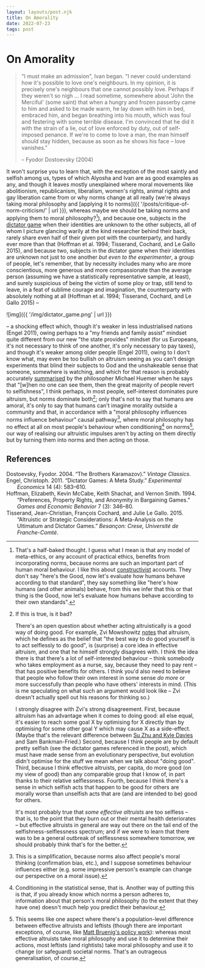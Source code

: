 ```yaml
---
layout: layouts/post.njk
title: On Amorality
date: 2022-07-23
tags: post
---
```


# On Amorality

> "I must make an admission", Ivan began. "I never could understand how it's possible to love one's neighbours. In my opinion, it is precisely one's neighbours that one cannot possibly love. Perhaps if they weren't so nigh ... I read sometime, somewhere about 'John the Merciful' (some saint) that when a hungry and frozen passerby came to him and asked to be made warm, he lay down with him in bed, embraced him, and began breathing into his mouth, which was foul and festering with some terrible disease. I'm convinced that he did it with the strain of a lie, out of love enforced by duty, out of self-imposed penance. If we're to come to love a man, the man himself should stay hidden, because as soon as he shows his face – love vanishes."
>
> – Fyodor Dostoevsky (2004)

It won't surprise you to learn that, with the exception of the most saintly and selfish among us, types of which Alyosha and Ivan are as good examples as any, and though it leaves mostly unexplained where moral movements like abolitionism, republicanism, liberalism, women's rights, animal rights and gay liberation came from or why norms change at all really (we're always taking moral philosophy and [applying it to norms]({{ '/posts/critique-of-norm-criticism/' | url }}), whereas maybe we should be taking norms and applying them to moral philosophy?[^1]), and because one, subjects in the [dictator game](https://en.wikipedia.org/wiki/Dictator_game) when their identities are unknown to the other subjects, all of whom I picture glancing warily at the kind researcher behind their back, rarely share even half of their given pot with the counterparty, and hardly ever more than that (Hoffman et al. 1994; Tisserand, Cochard, and Le Gallo 2015), and because two, subjects in the dictator game when their identities are unknown not just to one another _but even to the experimenter_, a group of people, let's remember, that by necessity includes many who are more conscientious, more generous and more compassionate than the average person (assuming we have a statistically representative sample, at least), and surely suspicious of being the victim of some ploy or trap, still tend to leave, in a feat of sublime courage and imagination, the counterparty with absolutely nothing at all (Hoffman et al. 1994; Tisserand, Cochard, and Le Gallo 2015) –

![img]({{ '/img/dictator_game.png' | url }})

– a shocking effect which, though it's weaker in less industrialised nations (Engel 2011), owing perhaps to a "my friends and family assist" mindset quite different from our new "the state provides" mindset (for us Europeans, it's not necessary to think of one another, it's only necessary to pay taxes), and though it's weaker among older people (Engel 2011), owing to I don't know what, may even be too bullish on altruism seeing as you can't design experiments that blind their subjects to God and the unshakeable sense that someone, somewhere is watching, and which for that reason is probably accurately [summarised](https://fakenous.net/?p=2398) by the philosopher Michael Huemer when he says that "[w]hen no one can see them, then the great majority of people revert to selfishness", I think perhaps, in most people, self-interest dominates pure altruism, but norms dominate both[^2]; only that's not to say that humans are amoral, it's only to say that humans can't imagine morality outside a community and that, in accordance with a "moral philosophy influences norms influence behaviour" causal pathway[^3], where moral philosophy has no effect at all on most people's behaviour when conditioning[^4] on norms[^5], our way of realising our altruistic impulses aren't by acting on them directly but by turning them into norms and then acting on those.

## References

<style>.csl-entry{text-indent: -2em; margin-left: 2em;}</style><div class="csl-bib-body">
  <div class="csl-entry">Dostoevsky, Fyodor. 2004. “The Brothers Karamazov).” <i>Vintage Classics</i>.</div>
  <div class="csl-entry">Engel, Christoph. 2011. “Dictator Games: A Meta Study.” <i>Experimental Economics</i> 14 (4): 583–610.</div>
  <div class="csl-entry">Hoffman, Elizabeth, Kevin McCabe, Keith Shachat, and Vernon Smith. 1994. “Preferences, Property Rights, and Anonymity in Bargaining Games.” <i>Games and Economic Behavior</i> 7 (3): 346–80.</div>
  <div class="csl-entry">Tisserand, Jean-Christian, François Cochard, and Julie Le Gallo. 2015. “Altruistic or Strategic Considerations: A Meta-Analysis on the Ultimatum and Dictator Games.” <i>Besançon: Crese, Université de Franche-Comté</i>.</div>
</div>

[^1]: That's a half-baked thought. I guess what I mean is that any model of meta-ethics, or any account of practical ethics, benefits from incorporating norms, because norms are such an important part of human moral behaviour. I like this about [constructivist](https://plato.stanford.edu/entries/constructivism-metaethics/) accounts. They don't say "here's the Good, now let's evaluate how humans behave according to that standard", they say something like "here's how humans (and other animals) behave, from this we infer that this or that thing is the Good, now let's evaluate how humans behave according to their own standards".
[^2]: If this is true, is it bad?

    There's an open question about whether acting altruistically is a good way of doing good. For example, Zvi Mowshowitz [notes](https://forum.effectivealtruism.org/posts/qjMPATBLM5p4ABcEB/criticism-of-ea-criticism-contest#Core_Critique) that altruism, which he defines as the belief that "the best way to do good yourself is to act selflessly to do good", is (surprise) a core idea in effective altruism, and one that he himself strongly disagrees with. I think the idea there is that there's a lot of self-interested behaviour – think somebody who takes employment as a nurse, say, because they need to pay rent – that has positive benefits for others. I think you'd also need to believe that people who follow their own interest in some sense _do more_ or more successfully than people who have others' interests in mind. (This is me speculating on what such an argument would look like – Zvi doesn't actually spell out his reasons for thinking so.)

    I strongly disagree with Zvi's strong disagreement. First, because altruism has an advantage when it comes to doing good: all else equal, it's easier to reach some goal X by optimising for X directly than by optimising for some other goal Y which may cause X as a side-effect. (Maybe that's the relevant difference between [Su Zhu and Kyle Davies](https://archive.ph/lmngX) and Sam Bankman-Fried.) Second, because I think people are by default pretty selfish (see the dictator games referenced in the post), which must have made sense from an evolutionary perspective, but evolution didn't optimise for the stuff we mean when we talk about "doing good". Third, because I think effective altruists, per capita, do more good (on my view of good) than any comparable group that I know of, in part thanks to their relative selflessness. Fourth, because I think there's a sense in which selfish acts that happen to be good for others are morally worse than unselfish acts that are (and are intended to be) good for others.

    It's most probably true that _some effective altruists_ are too selfless – that is, to the point that they burn out or their mental health deteriorates – but effective altruists in general are way out there on the tail end of the selfishness-selflessness spectrum; and if we were to learn that there was to be a general outbreak of selflessness somewhere tomorrow, we should probably think that's for the better.

[^3]: This is a simplification, because norms also affect people's moral thinking (confirmation bias, etc.), and I suppose sometimes behaviour influences either (e.g. some impressive person's example can change our perspective on a moral issue).
[^4]: Conditioning in the statistical sense, that is. Another way of putting this is that, if you already know which norms a person adheres to, information about that person's moral philosophy (to the extent that they have one) doesn't much help you predict their behaviour.
[^5]: This seems like one aspect where there's a population-level difference between effective altruists and leftists (though there are important exceptions, of course, like [Matt Bruenig's policy work](https://www.peoplespolicyproject.org/)): whereas most effective altruists take moral philosophy and use it to determine their actions, most leftists (and rightists) take moral philosophy and use it to change (or safeguard) societal norms. That's an outrageous generalisation, of course.
